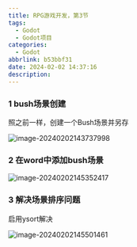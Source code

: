 ```yaml
---
title: RPG游戏开发，第3节
tags:
  - Godot
  - Godot项目
categories:
  - Godot
abbrlink: b53bbf31
date: 2024-02-02 14:37:16
description:
---
```


### 1 bush场景创建

照之前一样，创建一个Bush场景并另存

![image-20240202143737998](http://cdn.this0.com/blog/img/image-20240202143737998.png)

### 2 在word中添加bush场景

![image-20240202145352417](http://cdn.this0.com/blog/img/image-20240202145352417.png?OSSAccessKeyId=LTAI5tAje5MhbPSKCC6QdGZb&Expires=9000000000&Signature=avxWU0SVfzSqdWBcdOFLY9Ai1Gk=&x-oss-process=style/cdn.this0)

### 3 解决场景排序问题

启用ysort解决

![image-20240202145501461](http://cdn.this0.com/blog/img/image-20240202145501461.png?OSSAccessKeyId=LTAI5tAje5MhbPSKCC6QdGZb&Expires=9000000000&Signature=toyk94WIMEHFEVwzUSR0WvvnSnE=&x-oss-process=style/cdn.this0)
